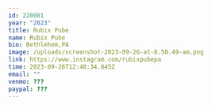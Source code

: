 ```yaml
---
id: 220081
year: "2023"
title: Rubix Pube
name: Rubix Pube
bio: Bethlehem,PA
image: /uploads/screenshot-2023-09-26-at-8.50.49-am.png
link: https://www.instagram.com/rubixpubepa
time: 2023-09-26T12:48:34.845Z
email: ""
venmo: ???
paypal: ???
---
```

